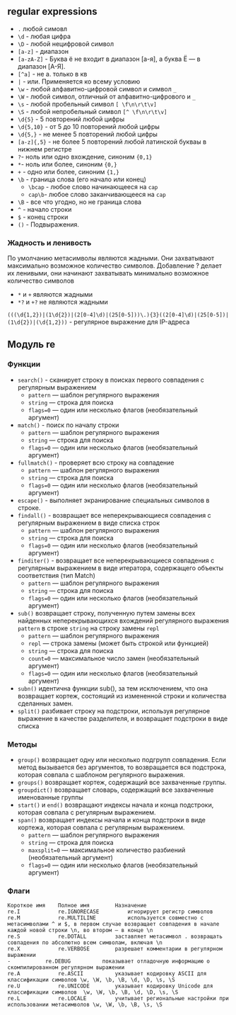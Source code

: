 ## regular expressions

- `.` любой симовл
- `\d` - любая цифра
- `\D` - любой нецифровой символ
- `[a-z]` - диапазон
- `[a-zA-Z]` - Буква ё не входит в диапазон [a-я], а буква Ё — в диапазон [A-Я].
- `[^a]` - не a. только в кв
- `|` - или. Применяется ко всему условию 
- `\w` - любой алфавитно-цифровой символ и символ `_`
- `\W` - любой символ, отличный от алфавитно-цифрового и `_`
- `\s` - любой пробельный символ `[ \f\n\r\t\v]`
- `\S` - любой непробельный символ `[^ \f\n\r\t\v]`
- `\d{5}` - 5 повторений любой цифры
- `\d{5,10}` - от 5 до 10 повторений любой цифры
- `\d{5,}` - не менее 5 повторений любой цифры
- `[a-z]{,5}` - не более 5 повторений любой латинской букваы в нижнем регистре
- `?`- ноль или одно вхождение, синоним `{0,1}`
- `*`- ноль или более, синоним `{0,}`
- `+` - одно или более, синоним `{1,}`
- `\b` - граница слова (его начало или конец)
  - `\bcap` - любое слово начинающееся на `cap`
  - `cap\b`- любое слово заканчивающееся на `cap`
- `\B` - все что угодно, но не граница слова
- `^` - начало строки 
- `$` - конец строки
- `()` - Подвыражения.


###  Жадность и ленивость
По умолчанию метасимволы являются жадными. Они захватывают максимально возможное количество символов. Добавление ? делает их ленивыми, они начинают захватывать минимально возможное количество символов
- `*` и `+` являются жадными
- `*?` и `+?` не являются жадными



`(((\d{1,2})|(1\d{2})|(2[0-4]\d)|(25[0-5]))\.){3}((2[0-4]\d)|(25[0-5])|(1\d{2})|(\d{1,2}))` - регулярное выражение для IP-адреса



## Модуль re
### Функции
- `search()` - сканирует строку в поисках первого совпадения с регулярным выражением 
  - `pattern` — шаблон регулярного выражения
  - `string` — строка для поиска
  - `flags=0` — один или несколько флагов (необязательный аргумент)
- `match()` - поиск по началу строки
  - `pattern` — шаблон регулярного выражения
  - `string` — строка для поиска
  - `flags=0` — один или несколько флагов (необязательный аргумент)
- `fullmatch()` - проверяет всю строку на совпадение
  - `pattern` — шаблон регулярного выражения
  - `string` — строка для поиска
  - `flags=0` — один или несколько флагов (необязательный аргумент)
- `escape()` - выполняет экранирование специальных символов в строке.
- `findall()` - возвращает все неперекрывающиеся совпадения с регулярным выражением в виде списка строк
  - `pattern` — шаблон регулярного выражения
  - `string` — строка для поиска
  - `flags=0` — один или несколько флагов (необязательный аргумент)
- `finditer()` - возвращает все неперекрывающиеся совпадения с регулярным выражением в виде итератора, содержащего объекты соответствия (тип Match)
  - `pattern` — шаблон регулярного выражения
  - `string` — строка для поиска
  - `flags=0` — один или несколько флагов (необязательный аргумент)
- `sub()` возвращает строку, полученную путем замены всех найденных неперекрывающихся вхождений регулярного выражения `pattern` в строке `string` на строку замены `repl`
  - `pattern` — шаблон регулярного выражения
  - `repl` — строка замены (может быть строкой или функцией)
  - `string` — строка для поиска
  - `count=0` — максимальное число замен (необязательный аргумент)
  - `flags=0` — один или несколько флагов (необязательный аргумент)
- `subn()` идентична функции sub(), за тем исключением, что она возвращает кортеж, состоящий из измененной строки и количества сделанных замен.
- `split()` разбивает строку на подстроки, используя регулярное выражение в качестве разделителя, и возвращает подстроки в виде списка

### Методы
- `group()` возвращает одну или несколько подгрупп совпадения. Если метод вызывается без аргументов, то возвращается вся подстрока, которая совпала с шаблоном регулярного выражения.
- `groups()` возвращает кортеж, содержащий все захваченные группы.
- `groupdict()` возвращает словарь, содержащий все захваченные именованные группы
- `start()` и `end()` возвращают индексы начала и конца подстроки, которая совпала с регулярным выражением.
- `span()` возвращает индексы начала и конца подстроки в виде кортежа, которая совпала с регулярным выражением. 
  - `pattern` — шаблон регулярного выражения
  - `string` — строка для поиска
  - `maxsplit=0` — максимальное количество разбиений (необязательный аргумент)
  - `flags=0` — один или несколько флагов (необязательный аргумент)


### Флаги

    Короткое имя	Полное имя	      Назначение
    re.I	        re.IGNORECASE	      игнорирует регистр символов
    re.M	        re.MULTILINE	      используется совместно с метасимволами ^ и $, в первом случае возвращает совпадения в начале каждой новой строки \n, во втором – в конце \n
    re.S	        re.DOTALL	      заставляет метасимвол . возвращать совпадения по абсолютно всем символам, включая \n
    re.X	        re.VERBOSE	      разрешает комментарии в регулярном выражении
    -	        re.DEBUG	      показывает отладочную информацию о скомпилированном регулярном выражении
    re.A	        re.ASCII	      указывает кодировку ASCII для классификации символов \w, \W, \b, \B, \d, \D, \s, \S
    re.U	        re.UNICODE	      указывает кодировку Unicode для классификации символов  \w, \W, \b, \B, \d, \D, \s, \S
    re.L	        re.LOCALE	      учитывает региональные настройки при использовании метасимволов \w, \W, \b, \B, \s, \S






